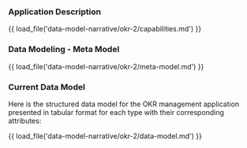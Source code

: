 ### Application Description

{{ load_file('data-model-narrative/okr-2/capabilities.md') }}

### Data Modeling - Meta Model

{{ load_file('data-model-narrative/okr-2/meta-model.md') }}

### Current Data Model

Here is the structured data model for the OKR management application presented in tabular format for each type with their corresponding attributes:

{{ load_file('data-model-narrative/okr-2/data-model.md') }}
